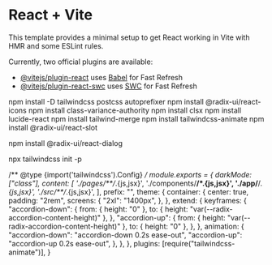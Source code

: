 # React + Vite

This template provides a minimal setup to get React working in Vite with HMR and some ESLint rules.

Currently, two official plugins are available:

- [@vitejs/plugin-react](https://github.com/vitejs/vite-plugin-react/blob/main/packages/plugin-react/README.md) uses [Babel](https://babeljs.io/) for Fast Refresh
- [@vitejs/plugin-react-swc](https://github.com/vitejs/vite-plugin-react-swc) uses [SWC](https://swc.rs/) for Fast Refresh

npm install -D tailwindcss postcss autoprefixer
npm install @radix-ui/react-icons
npm install class-variance-authority
npm install clsx
npm install lucide-react
npm install tailwind-merge
npm install tailwindcss-animate
npm install @radix-ui/react-slot

npm install @radix-ui/react-dialog

npx tailwindcss init -p

/** @type {import('tailwindcss').Config} */
module.exports = {
  darkMode: ["class"],
  content: [
    './pages/**/*.{js,jsx}',
    './components/**/*.{js,jsx}',
    './app/**/*.{js,jsx}',
    './src/**/*.{js,jsx}',
  ],
  prefix: "",
  theme: {
    container: {
      center: true,
      padding: "2rem",
      screens: {
        "2xl": "1400px",
      },
    },
    extend: {
      keyframes: {
        "accordion-down": {
          from: { height: "0" },
          to: { height: "var(--radix-accordion-content-height)" },
        },
        "accordion-up": {
          from: { height: "var(--radix-accordion-content-height)" },
          to: { height: "0" },
        },
      },
      animation: {
        "accordion-down": "accordion-down 0.2s ease-out",
        "accordion-up": "accordion-up 0.2s ease-out",
      },
    },
  },
  plugins: [require("tailwindcss-animate")],
}

